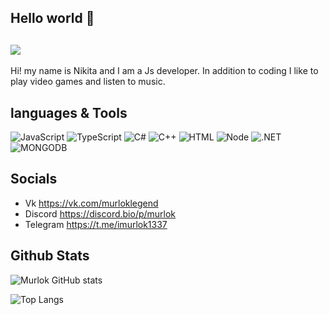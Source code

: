## Hello world 👋
![](https://komarev.com/ghpvc/?username=Sladkiy-Murlok)
---
Hi! my name is Nikita and I am a Js developer. In addition to coding I like to play video games and listen to music.

## languages & Tools

![JavaScript](https://img.shields.io/badge/JavaScript-F7DF1E?style=for-the-badge&logo=javascript&logoColor=black)
![TypeScript](https://img.shields.io/badge/TypeScript-007ACC?style=for-the-badge&logo=typescript&logoColor=white)
![C#](https://img.shields.io/badge/C%23-239120?style=for-the-badge&logo=c-sharp&logoColor=white)
![С++](https://img.shields.io/badge/C%2B%2B-00599C?style=for-the-badge&logo=c%2B%2B&logoColor=white)
![HTML](https://img.shields.io/badge/HTML-9146FF?style=for-the-badge&logo=html5&logoColor=white)
![Node](https://img.shields.io/badge/Node.js-43853D?style=for-the-badge&logo=node.js&logoColor=white)
![.NET](https://img.shields.io/badge/.NET-5C2D91?style=for-the-badge&logo=.net&logoColor=white)
![MONGODB](https://img.shields.io/badge/MongoDB-4EA94B?style=for-the-badge&logo=mongodb&logoColor=white)

## Socials

- Vk https://vk.com/murloklegend
- Discord https://discord.bio/p/murlok
- Telegram https://t.me/imurlok1337



## Github Stats

![Murlok GitHub stats](https://github-readme-stats.vercel.app/api?username=Sladkiy-Murlok&show_icons=true&theme=radical)

![Top Langs](https://github-readme-stats.vercel.app/api/top-langs/?username=Sladkiy-Murlok&layout=compact)
